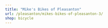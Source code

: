```yaml
---
title: "Mike's Bikes of Pleasanton"
url: /pleasanton/mikes-bikes-of-pleasanton-3/
shop: bicycle
---
```

